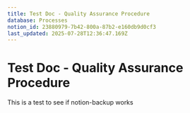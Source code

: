 ```yaml
---
title: Test Doc - Quality Assurance Procedure
database: Processes
notion_id: 23880979-7b42-800a-87b2-e160db9d0cf3
last_updated: 2025-07-28T12:36:47.169Z
---
```


# Test Doc - Quality Assurance Procedure


This is a test to see if notion-backup works

